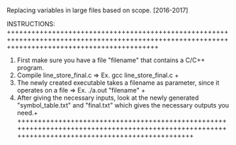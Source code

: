 Replacing variables in large files based on scope. [2016-2017]

INSTRUCTIONS:
+++++++++++++++++++++++++++++++++++++++++++++++++++++++++++++++++++++++++++++++++++++++++++++++++++++++++++++++++++++++++++++++++++++++++++++++++
1. First make sure you have a file "filename" that contains a C/C++ program.
2. Compile line_store_final.c => Ex. gcc line_store_final.c											+
3. The newly created executable takes a filename as parameter, since it operates on a file => Ex. ./a.out "filename"				+
4. After giving the necessary inputs, look at the newly generated "symbol_table.txt" and "final.txt" which gives the necessary outputs you need.+
+++++++++++++++++++++++++++++++++++++++++++++++++++++++++++++++++++++++++++++++++++++++++++++++++++++++++++++++++++++++++++++++++++++++++++++++++

